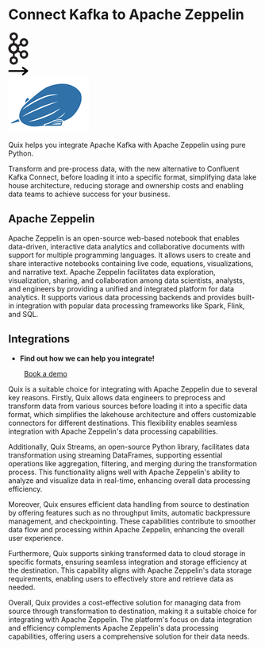 # Connect Kafka to Apache Zeppelin

<div class="connect-images cards blog-grid-card" markdown>
<div>
<img src="../images/kafka_logo.png" width="40px" />
</div>
<div>
<img src="../images/arrow.svg" width="40px" />
</div>
<div>
<img src="./images/apache-zeppelin_1.jpg" />
</div>
</div>

Quix helps you integrate Apache Kafka with Apache Zeppelin using pure Python.

Transform and pre-process data, with the new alternative to Confluent Kafka Connect, before loading it into a specific format, simplifying data lake house architecture, reducing storage and ownership costs and enabling data teams to achieve success for your business.

## Apache Zeppelin

Apache Zeppelin is an open-source web-based notebook that enables data-driven, interactive data analytics and collaborative documents with support for multiple programming languages. It allows users to create and share interactive notebooks containing live code, equations, visualizations, and narrative text. Apache Zeppelin facilitates data exploration, visualization, sharing, and collaboration among data scientists, analysts, and engineers by providing a unified and integrated platform for data analytics. It supports various data processing backends and provides built-in integration with popular data processing frameworks like Spark, Flink, and SQL.

## Integrations

<div class="grid cards" markdown>

- __Find out how we can help you integrate!__

    <a class="md-button md-button--primary" href="https://share.hsforms.com/1iW0TmZzKQMChk0lxd_tGiw4yjw2?__hstc=175542013.2303933fbd746c0ac86d9ccbe9bc9100.1728383268831.1729603416735.1729620918855.31&__hssc=175542013.1.1729620918855&__hsfp=2132701734" target="_blank" style="margin:.5rem;">Book a demo</a>

</div>


Quix is a suitable choice for integrating with Apache Zeppelin due to several key reasons. Firstly, Quix allows data engineers to preprocess and transform data from various sources before loading it into a specific data format, which simplifies the lakehouse architecture and offers customizable connectors for different destinations. This flexibility enables seamless integration with Apache Zeppelin's data processing capabilities.

Additionally, Quix Streams, an open-source Python library, facilitates data transformation using streaming DataFrames, supporting essential operations like aggregation, filtering, and merging during the transformation process. This functionality aligns well with Apache Zeppelin's ability to analyze and visualize data in real-time, enhancing overall data processing efficiency.

Moreover, Quix ensures efficient data handling from source to destination by offering features such as no throughput limits, automatic backpressure management, and checkpointing. These capabilities contribute to smoother data flow and processing within Apache Zeppelin, enhancing the overall user experience.

Furthermore, Quix supports sinking transformed data to cloud storage in specific formats, ensuring seamless integration and storage efficiency at the destination. This capability aligns with Apache Zeppelin's data storage requirements, enabling users to effectively store and retrieve data as needed.

Overall, Quix provides a cost-effective solution for managing data from source through transformation to destination, making it a suitable choice for integrating with Apache Zeppelin. The platform's focus on data integration and efficiency complements Apache Zeppelin's data processing capabilities, offering users a comprehensive solution for their data needs.

